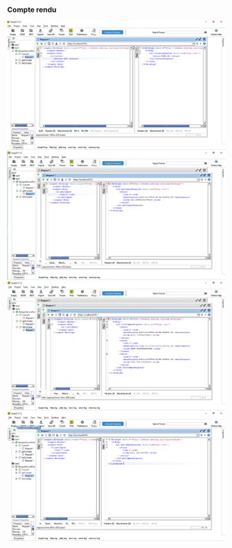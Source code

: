 <h3> Compte rendu</h3>
<img src="Captures/1.png">
<img src="Captures/2.png">
<img src="Captures/3.png">
<img src="Captures/4.png">